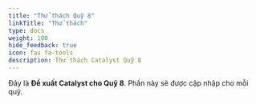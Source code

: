 ```yaml
---
title: "Thử thách Quỹ 8"
linkTitle: "Thử thách"
type: docs
weight: 100
hide_feedback: true
icon: fas fa-tools
description: Thử thách Catalyst Quỹ 8 
---
```


Đây là **Đề xuất Catalyst cho Quỹ 8**. Phần này sẽ được cập nhập cho mỗi quỹ.